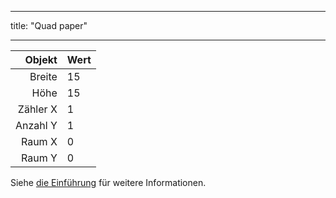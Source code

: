 - - -
title: "Quad paper"
- - -

|   Objekt | Wert |
| --------:|:---- |
|   Breite | 15   |
|     Höhe | 15   |
| Zähler X | 1    |
| Anzahl Y | 1    |
|   Raum X | 0    |
|   Raum Y | 0    |

Siehe [die Einführung](intro) für weitere Informationen.
